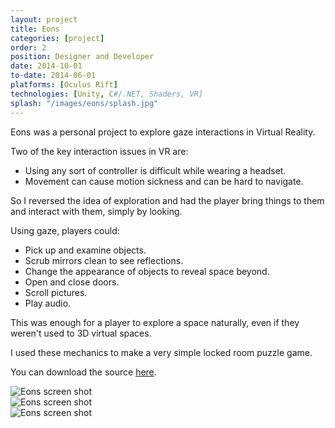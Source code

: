 ```yaml
---
layout: project
title: Eons
categories: [project]
order: 2
position: Designer and Developer
date: 2014-10-01
to-date: 2014-06-01
platforms: [Oculus Rift]
technologies: [Unity, C#/.NET, Shaders, VR]
splash: "/images/eons/splash.jpg"
---
```


Eons was a personal project to explore gaze interactions in Virtual Reality.

Two of the key interaction issues in VR are:

- Using any sort of controller is difficult while wearing a headset.
- Movement can cause motion sickness and can be hard to navigate.

So I reversed the idea of exploration and had the player bring things to them and interact with them, simply by looking.

Using gaze, players could:

- Pick up and examine objects.
- Scrub mirrors clean to see reflections.
- Change the appearance of objects to reveal space beyond.
- Open and close doors.
- Scroll pictures.
- Play audio.

This was enough for a player to explore a space naturally, even if they weren't used to 3D virtual spaces.

I used these mechanics to make a very simple locked room puzzle game.

You can download the source [here](https://github.com/johnsietsma/eons).


<div class="text-center screen-shot">
    <div class="row neg-margin">
        <div class="col-md-6">
            <img src="{{site.assetsurl}}/images/eons/screen1.png" alt="Eons screen shot"/>
        </div>
        <div class="col-md-6">
            <img src="{{site.assetsurl}}/images/eons/screen2.png" alt="Eons screen shot"/>
        </div>
        <div class="col-md-6">
            <img src="{{site.assetsurl}}/images/eons/screen3.png" alt="Eons screen shot"/>
        </div>
    </div>
</div>
